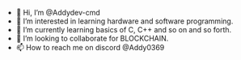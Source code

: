 - 👋 Hi, I’m @Addydev-cmd
- 👀 I’m interested in learning hardware and software programming.
- 🌱 I’m currently learning basics of C, C++ and so on and so forth.
- 💞️ I’m looking to collaborate for BLOCKCHAIN.
- 📫 How to reach me on discord @Addy0369

<!---
Addydev-cmd/Addydev-cmd is a ✨ special ✨ repository because its `README.md` (this file) appears on your GitHub profile.
You can click the Preview link to take a look at your changes.
--->
